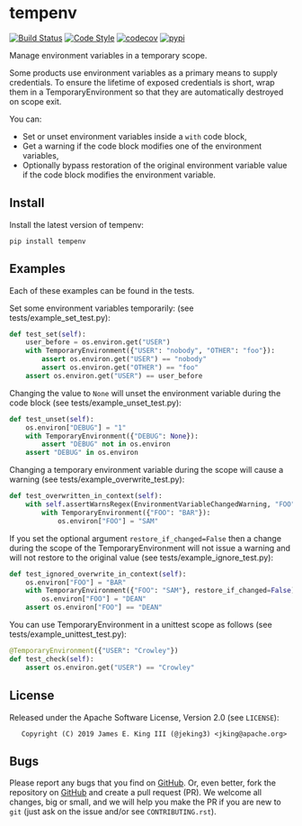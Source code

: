 # tempenv

[![Build Status](https://github.com/jeking3/tempenv/actions/workflows/ci.yml/badge.svg)](https://github.com/jeking3/tempenv/actions/workflows/ci.yml)
[![Code Style](https://img.shields.io/badge/code%20style-black-000000.svg)](https://github.com/psf/black)
[![codecov](https://codecov.io/gh/jeking3/tempenv/branch/main/graphk/badge.svg)](https://codecov.io/gh/jeking3/tempenv)
[![pypi](https://img.shields.io/pypi/v/tempenv.svg)](https://pypi.python.org/pypi/tempenv)

Manage environment variables in a temporary scope.

Some products use environment variables as a primary means to supply
credentials.  To ensure the lifetime of exposed credentials is short,
wrap them in a TemporaryEnvironment so that they are automatically
destroyed on scope exit.

You can:

- Set or unset environment variables inside a ``with`` code block,
- Get a warning if the code block modifies one of the environment
  variables,
- Optionally bypass restoration of the original environment variable
  value if the code block modifies the environment variable.

## Install

Install the latest version of tempenv:

```
pip install tempenv
```

## Examples

Each of these examples can be found in the tests.

Set some environment variables temporarily:
(see tests/example_set_test.py):

```python
def test_set(self):
    user_before = os.environ.get("USER")
    with TemporaryEnvironment({"USER": "nobody", "OTHER": "foo"}):
        assert os.environ.get("USER") == "nobody"
        assert os.environ.get("OTHER") == "foo"
    assert os.environ.get("USER") == user_before
```

Changing the value to ``None`` will unset the environment variable during
the code block
(see tests/example_unset_test.py):

```python
def test_unset(self):
    os.environ["DEBUG"] = "1"
    with TemporaryEnvironment({"DEBUG": None}):
        assert "DEBUG" not in os.environ
    assert "DEBUG" in os.environ
```

Changing a temporary environment variable during the scope will cause a
warning
(see tests/example_overwrite_test.py):

```python
def test_overwritten_in_context(self):
    with self.assertWarnsRegex(EnvironmentVariableChangedWarning, "FOO"):
        with TemporaryEnvironment({"FOO": "BAR"}):
            os.environ["FOO"] = "SAM"
```

If you set the optional argument ``restore_if_changed=False`` then a change
during the scope of the TemporaryEnvironment will not issue a warning and will
not restore to the original value
(see tests/example_ignore_test.py):

```python
def test_ignored_overwrite_in_context(self):
    os.environ["FOO"] = "BAR"
    with TemporaryEnvironment({"FOO": "SAM"}, restore_if_changed=False):
        os.environ["FOO"] = "DEAN"
    assert os.environ["FOO"] == "DEAN"
```

You can use TemporaryEnvironment in a unittest scope as follows
(see tests/example_unittest_test.py):

```python
@TemporaryEnvironment({"USER": "Crowley"})
def test_check(self):
    assert os.environ.get("USER") == "Crowley"
```

## License

Released under the Apache Software License, Version 2.0 (see `LICENSE`):

```
   Copyright (C) 2019 James E. King III (@jeking3) <jking@apache.org>
```

## Bugs

Please report any bugs that you find on [GitHub](https://github.com/jeking3/tempenv/issues).
Or, even better, fork the repository on [GitHub](https://github.com/jeking3/tempenv)
and create a pull request (PR). We welcome all changes, big or small, and we
will help you make the PR if you are new to `git` (just ask on the issue and/or
see `CONTRIBUTING.rst`).

